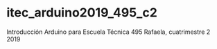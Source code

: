 # itec_arduino2019_495_c2
Introducción Arduino para Escuela Técnica 495 Rafaela, cuatrimestre 2 2019
